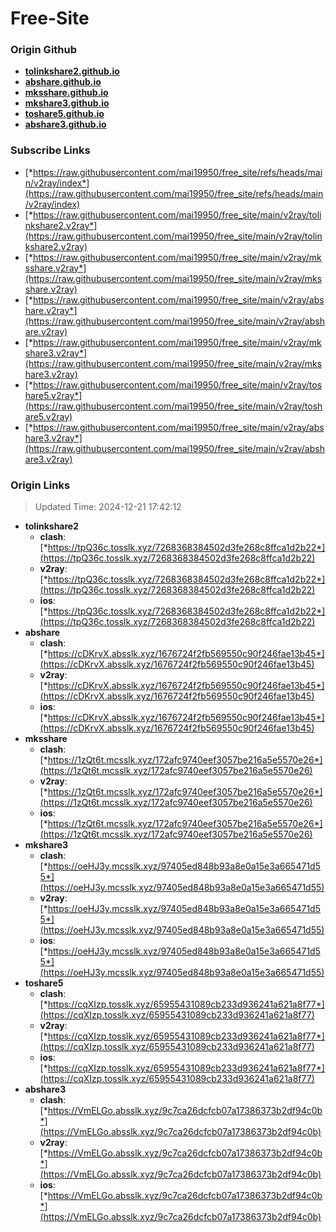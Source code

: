 # Free-Site

### Origin Github

- [**tolinkshare2.github.io**](https://github.com/tolinkshare2/tolinkshare2.github.io)
- [**abshare.github.io**](https://github.com/abshare/abshare.github.io)
- [**mksshare.github.io**](https://github.com/mksshare/mksshare.github.io)
- [**mkshare3.github.io**](https://github.com/mkshare3/mkshare3.github.io)
- [**toshare5.github.io**](https://github.com/toshare5/toshare5.github.io)
- [**abshare3.github.io**](https://github.com/abshare3/abshare3.github.io)

### Subscribe Links

- [*https://raw.githubusercontent.com/mai19950/free_site/refs/heads/main/v2ray/index*](https://raw.githubusercontent.com/mai19950/free_site/refs/heads/main/v2ray/index)
- [*https://raw.githubusercontent.com/mai19950/free_site/main/v2ray/tolinkshare2.v2ray*](https://raw.githubusercontent.com/mai19950/free_site/main/v2ray/tolinkshare2.v2ray)
- [*https://raw.githubusercontent.com/mai19950/free_site/main/v2ray/mksshare.v2ray*](https://raw.githubusercontent.com/mai19950/free_site/main/v2ray/mksshare.v2ray)
- [*https://raw.githubusercontent.com/mai19950/free_site/main/v2ray/abshare.v2ray*](https://raw.githubusercontent.com/mai19950/free_site/main/v2ray/abshare.v2ray)
- [*https://raw.githubusercontent.com/mai19950/free_site/main/v2ray/mkshare3.v2ray*](https://raw.githubusercontent.com/mai19950/free_site/main/v2ray/mkshare3.v2ray)
- [*https://raw.githubusercontent.com/mai19950/free_site/main/v2ray/toshare5.v2ray*](https://raw.githubusercontent.com/mai19950/free_site/main/v2ray/toshare5.v2ray)
- [*https://raw.githubusercontent.com/mai19950/free_site/main/v2ray/abshare3.v2ray*](https://raw.githubusercontent.com/mai19950/free_site/main/v2ray/abshare3.v2ray)

### Origin Links

> Updated Time: 2024-12-21 17:42:12

- **tolinkshare2**
  - **clash**: [*https://tpQ36c.tosslk.xyz/7268368384502d3fe268c8ffca1d2b22*](https://tpQ36c.tosslk.xyz/7268368384502d3fe268c8ffca1d2b22)
  - **v2ray**: [*https://tpQ36c.tosslk.xyz/7268368384502d3fe268c8ffca1d2b22*](https://tpQ36c.tosslk.xyz/7268368384502d3fe268c8ffca1d2b22)
  - **ios**: [*https://tpQ36c.tosslk.xyz/7268368384502d3fe268c8ffca1d2b22*](https://tpQ36c.tosslk.xyz/7268368384502d3fe268c8ffca1d2b22)
- **abshare**
  - **clash**: [*https://cDKrvX.absslk.xyz/1676724f2fb569550c90f246fae13b45*](https://cDKrvX.absslk.xyz/1676724f2fb569550c90f246fae13b45)
  - **v2ray**: [*https://cDKrvX.absslk.xyz/1676724f2fb569550c90f246fae13b45*](https://cDKrvX.absslk.xyz/1676724f2fb569550c90f246fae13b45)
  - **ios**: [*https://cDKrvX.absslk.xyz/1676724f2fb569550c90f246fae13b45*](https://cDKrvX.absslk.xyz/1676724f2fb569550c90f246fae13b45)
- **mksshare**
  - **clash**: [*https://1zQt6t.mcsslk.xyz/172afc9740eef3057be216a5e5570e26*](https://1zQt6t.mcsslk.xyz/172afc9740eef3057be216a5e5570e26)
  - **v2ray**: [*https://1zQt6t.mcsslk.xyz/172afc9740eef3057be216a5e5570e26*](https://1zQt6t.mcsslk.xyz/172afc9740eef3057be216a5e5570e26)
  - **ios**: [*https://1zQt6t.mcsslk.xyz/172afc9740eef3057be216a5e5570e26*](https://1zQt6t.mcsslk.xyz/172afc9740eef3057be216a5e5570e26)
- **mkshare3**
  - **clash**: [*https://oeHJ3y.mcsslk.xyz/97405ed848b93a8e0a15e3a665471d55*](https://oeHJ3y.mcsslk.xyz/97405ed848b93a8e0a15e3a665471d55)
  - **v2ray**: [*https://oeHJ3y.mcsslk.xyz/97405ed848b93a8e0a15e3a665471d55*](https://oeHJ3y.mcsslk.xyz/97405ed848b93a8e0a15e3a665471d55)
  - **ios**: [*https://oeHJ3y.mcsslk.xyz/97405ed848b93a8e0a15e3a665471d55*](https://oeHJ3y.mcsslk.xyz/97405ed848b93a8e0a15e3a665471d55)
- **toshare5**
  - **clash**: [*https://cqXIzp.tosslk.xyz/65955431089cb233d936241a621a8f77*](https://cqXIzp.tosslk.xyz/65955431089cb233d936241a621a8f77)
  - **v2ray**: [*https://cqXIzp.tosslk.xyz/65955431089cb233d936241a621a8f77*](https://cqXIzp.tosslk.xyz/65955431089cb233d936241a621a8f77)
  - **ios**: [*https://cqXIzp.tosslk.xyz/65955431089cb233d936241a621a8f77*](https://cqXIzp.tosslk.xyz/65955431089cb233d936241a621a8f77)
- **abshare3**
  - **clash**: [*https://VmELGo.absslk.xyz/9c7ca26dcfcb07a17386373b2df94c0b*](https://VmELGo.absslk.xyz/9c7ca26dcfcb07a17386373b2df94c0b)
  - **v2ray**: [*https://VmELGo.absslk.xyz/9c7ca26dcfcb07a17386373b2df94c0b*](https://VmELGo.absslk.xyz/9c7ca26dcfcb07a17386373b2df94c0b)
  - **ios**: [*https://VmELGo.absslk.xyz/9c7ca26dcfcb07a17386373b2df94c0b*](https://VmELGo.absslk.xyz/9c7ca26dcfcb07a17386373b2df94c0b)
